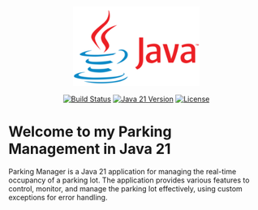 <p align="center"><img src="https://raw.githubusercontent.com/Carlos-93/java-parking-management/main//images/logo.png" width="250"></p>

<p align="center">
<a href="https://github.com/<your-repo>/actions"><img src="https://github.com/<your-repo>/workflows/tests/badge.svg" alt="Build Status"></a>
<a href="https://mvnrepository.com/artifact/java-21"><img src="https://img.shields.io/maven-central/v/java-21" alt="Java 21 Version"></a>
<a href="https://mvnrepository.com/artifact/java-21"><img src="https://img.shields.io/github/license/<your-repo>" alt="License"></a>
</p>

# Welcome to my Parking Management in Java 21

Parking Manager is a Java 21 application for managing the real-time occupancy of a parking lot. 
The application provides various features to control, monitor, and manage the parking lot effectively, using custom exceptions for error handling.

